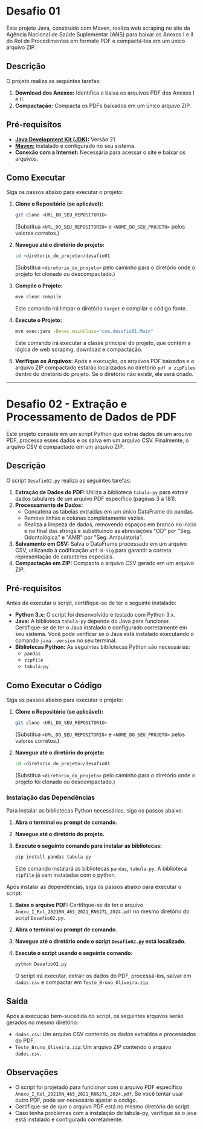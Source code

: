 # Desafio 01

Este projeto Java, construído com Maven, realiza web scraping no site da Agência Nacional de Saúde Suplementar (ANS) para baixar os Anexos I e II do Rol de Procedimentos em formato PDF e compactá-los em um único arquivo ZIP.

## Descrição

O projeto realiza as seguintes tarefas:

1.  **Download dos Anexos:** Identifica e baixa os arquivos PDF dos Anexos I e II.
2.  **Compactação:** Compacta os PDFs baixados em um único arquivo ZIP.

## Pré-requisitos

- [**Java Development Kit (JDK):**](https://www.oracle.com/br/java/technologies/downloads/#java21) Versão 21.
- [**Maven:**](https://maven.apache.org/) Instalado e configurado no seu sistema.
- **Conexão com a Internet:** Necessária para acessar o site e baixar os arquivos.

## Como Executar

Siga os passos abaixo para executar o projeto:

1.  **Clone o Repositório (se aplicável):**

    ```bash
    git clone <URL_DO_SEU_REPOSITORIO>
    ```

    (Substitua `<URL_DO_SEU_REPOSITORIO>` e `<NOME_DO_SEU_PROJETO>` pelos valores corretos.)

2.  **Navegue até o diretório do projeto:**

    ```bash
    cd <diretorio_do_projeto>/desafio01
    ```

    (Substitua `<diretorio_do_projeto>` pelo caminho para o diretório onde o projeto foi clonado ou descompactado.)

3.  **Compile o Projeto:**

    ```bash
    mvn clean compile
    ```

    Este comando irá limpar o diretório `target` e compilar o código fonte.

4.  **Execute o Projeto:**

    ```bash
    mvn exec:java -Dexec.mainClass="com.desafio01.Main"
    ```

    Este comando irá executar a classe principal do projeto, que contém a lógica de web scraping, download e compactação.

5.  **Verifique os Arquivos:**
    Após a execução, os arquivos PDF baixados e o arquivo ZIP compactado estarão localizados no diretório `pdf e zipFiles` dentro do diretório do projeto. Se o diretório não existir, ele será criado.

---

# Desafio 02 - Extração e Processamento de Dados de PDF

Este projeto consiste em um script Python que extrai dados de um arquivo PDF, processa esses dados e os salva em um arquivo CSV. Finalmente, o arquivo CSV é compactado em um arquivo ZIP.

## Descrição

O script `Desafio02.py` realiza as seguintes tarefas:

1.  **Extração de Dados do PDF:** Utiliza a biblioteca `tabula-py` para extrair dados tabulares de um arquivo PDF específico (páginas 3 a 181).
2.  **Processamento de Dados:**
    - Concatena as tabelas extraídas em um único DataFrame do pandas.
    - Remove linhas e colunas completamente vazias.
    - Realiza a limpeza de dados, removendo espaços em branco no início e no final das strings e substituindo as abreviações "OD" por "Seg. Odontológica" e "AMB" por "Seg. Ambulatoria".
3.  **Salvamento em CSV:** Salva o DataFrame processado em um arquivo CSV, utilizando a codificação `utf-8-sig` para garantir a correta representação de caracteres especiais.
4.  **Compactação em ZIP:** Compacta o arquivo CSV gerado em um arquivo ZIP.

## Pré-requisitos

Antes de executar o script, certifique-se de ter o seguinte instalado:

- **Python 3.x:** O script foi desenvolvido e testado com Python 3.x.
- **Java:** A biblioteca `tabula-py` depende do Java para funcionar. Certifique-se de ter o Java instalado e configurado corretamente em seu sistema. Você pode verificar se o Java está instalado executando o comando `java -version` no seu terminal.
- **Bibliotecas Python:** As seguintes bibliotecas Python são necessárias:
  - `pandas`
  - `zipfile`
  - `tabula-py`

## Como Executar o Código

Siga os passos abaixo para executar o projeto:

1.  **Clone o Repositório (se aplicável):**

    ```bash
    git clone <URL_DO_SEU_REPOSITORIO>
    ```

    (Substitua `<URL_DO_SEU_REPOSITORIO>` e `<NOME_DO_SEU_PROJETO>` pelos valores corretos.)

2.  **Navegue até o diretório do projeto:**

    ```bash
    cd <diretorio_do_projeto>/desafio01
    ```

    (Substitua `<diretorio_do_projeto>` pelo caminho para o diretório onde o projeto foi clonado ou descompactado.)

### Instalação das Dependências

Para instalar as bibliotecas Python necessárias, siga os passos abaixo:

1.  **Abra o terminal ou prompt de comando.**
2.  **Navegue até o diretório do projeto.**
3.  **Execute o seguinte comando para instalar as bibliotecas:**

    ```bash
    pip install pandas tabula-py
    ```

    Este comando instalará as bibliotecas `pandas`, `tabula-py`. A biblioteca `zipfile` já vem instaladas com o python.

Após instalar as dependências, siga os passos abaixo para executar o script:

1.  **Baixe o arquivo PDF:** Certifique-se de ter o arquivo `Anexo_I_Rol_2021RN_465_2021_RN627L_2024.pdf` no mesmo diretório do script `Desafio02.py`.
2.  **Abra o terminal ou prompt de comando.**
3.  **Navegue até o diretório onde o script `Desafio02.py` está localizado.**
4.  **Execute o script usando o seguinte comando:**

    ```bash
    python Desafio02.py
    ```

    O script irá executar, extrair os dados do PDF, processá-los, salvar em `dados.csv` e compactar em `Teste_Bruno_Oliveira.zip`.

## Saída

Após a execução bem-sucedida do script, os seguintes arquivos serão gerados no mesmo diretório:

- `dados.csv`: Um arquivo CSV contendo os dados extraídos e processados do PDF.
- `Teste_Bruno_Oliveira.zip`: Um arquivo ZIP contendo o arquivo `dados.csv`.

## Observações

- O script foi projetado para funcionar com o arquivo PDF específico `Anexo_I_Rol_2021RN_465_2021_RN627L_2024.pdf`. Se você tentar usar outro PDF, pode ser necessário ajustar o código.
- Certifique-se de que o arquivo PDF está no mesmo diretório do script.
- Caso tenha problemas com a instalação do tabula-py, verifique se o java está instalado e configurado corretamente.
